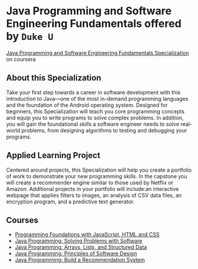 # Java Programming and Software Engineering Fundamentals offered by `Duke U`

[Java Programming and Software Engineering Fundamentals Specialization](https://www.coursera.org/specializations/java-programming) on coursera

## About this Specialization

Take your first step towards a career in software development with this introduction to Java—one of the most in-demand programming languages and the foundation of the Android operating system. Designed for beginners, this Specialization will teach you core programming concepts and equip you to write programs to solve complex problems. In addition, you will gain the foundational skills a software engineer needs to solve real-world problems, from designing algorithms to testing and debugging your programs.

## Applied Learning Project

Centered around projects, this Specialization will help you create a portfolio of work to demonstrate your new programming skills. In the capstone you will create a recommender engine similar to those used by Netflix or Amazon. Additional projects in your portfolio will include:an interactive webpage that applies filters to images, an analysis of CSV data files, an encryption program, and a predictive text generator.

## Courses

- [Programming Foundations with JavaScript, HTML and CSS](https://www.coursera.org/learn/duke-programming-web?specialization=java-programming)
- [Java Programming: Solving Problems with Software](https://www.coursera.org/learn/java-programming?specialization=java-programming)
- [Java Programming: Arrays, Lists, and Structured Data](https://www.coursera.org/learn/java-programming-arrays-lists-data?specialization=java-programming)
- [Java Programming: Principles of Software Design](https://www.coursera.org/learn/java-programming-design-principles?specialization=java-programming)
- [Java Programming: Build a Recommendation System](https://www.coursera.org/learn/java-programming-recommender?specialization=java-programming)

